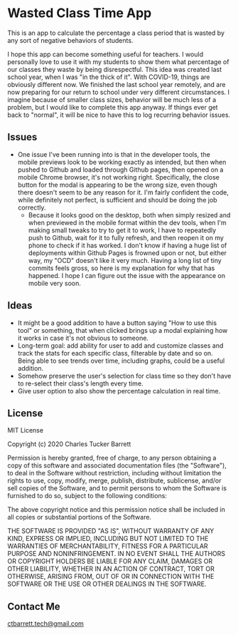 # Wasted Class Time App

This is an app to calculate the percentage a class period that is wasted by any sort of negative behaviors of students. 

I hope this app can become something useful for teachers. I would personally love to use it with my students to show them what percentage of our classes they waste by being disrespectful. This idea was created last school year, when I was "in the thick of it". With COVID-19, things are obviously different now. We finished the last school year remotely, and are now preparing for our return to school under very different circumstances. I imagine because of smaller class sizes, behavior will be much less of a problem, but I would like to complete this app anyway. If things ever get back to "normal", it will be nice to have this to log recurring behavior issues.

## Issues
- One issue I've been running into is that in the developer tools, the mobile previews look to be working exactly as intended, but then when pushed to Github and loaded through Github pages, then opened on a mobile Chrome browser, it's not working right. Specifically, the close button for the modal is appearing to be the wrong size, even though there doesn't seem to be any reason for it. I'm fairly confident the code, while definitely not perfect, is sufficient and should be doing the job correctly.
  - Because it looks good on the desktop, both when simply resized and when previewed in the mobile format within the dev tools, when I'm making small tweaks to try to get it to work, I have to repeatedly push to Github, wait for it to fully refresh, and then reopen it on my phone to check if it has worked. I don't know if having a huge list of deployments within Github Pages is frowned upon or not, but either way, my "OCD" doesn't like it very much. Having a long list of tiny commits feels gross, so here is my explanation for why that has happened. I hope I can figure out the issue with the appearance on mobile very soon.

## Ideas
- It might be a good addition to have a button saying "How to use this tool" or something, that when clicked brings up a modal explaining how it works in case it's not obvious to someone.
- Long-term goal: add ability for user to add and customize classes and track the stats for each specific class, filterable by date and so on. Being able to see trends over time, including graphs, could be a useful addition.
- Somehow preserve the user's selection for class time so they don't have to re-select their class's length every time.
- Give user option to also show the percentage calculation in real time.

## License

MIT License

Copyright (c) 2020 Charles Tucker Barrett

Permission is hereby granted, free of charge, to any person obtaining a copy of this software and associated documentation files (the "Software"), to deal in the Software without restriction, including without limitation the rights to use, copy, modify, merge, publish, distribute, sublicense, and/or sell copies of the Software, and to permit persons to whom the Software is furnished to do so, subject to the following conditions:

The above copyright notice and this permission notice shall be included in all copies or substantial portions of the Software.

THE SOFTWARE IS PROVIDED "AS IS", WITHOUT WARRANTY OF ANY KIND, EXPRESS OR IMPLIED, INCLUDING BUT NOT LIMITED TO THE WARRANTIES OF MERCHANTABILITY, FITNESS FOR A PARTICULAR PURPOSE AND NONINFRINGEMENT. IN NO EVENT SHALL THE AUTHORS OR COPYRIGHT HOLDERS BE LIABLE FOR ANY CLAIM, DAMAGES OR OTHER LIABILITY, WHETHER IN AN ACTION OF CONTRACT, TORT OR OTHERWISE, ARISING FROM, OUT OF OR IN CONNECTION WITH THE SOFTWARE OR THE USE OR OTHER DEALINGS IN THE SOFTWARE.

## Contact Me
ctbarrett.tech@gmail.com